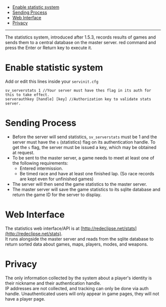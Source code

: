 * [Enable statistic system](#enable-statistic-system)
* [Sending Process](#sending-process)
* [Web Interface](#web-interface)
* [Privacy](#privacy)

***
The statistics system, introduced after 1.5.3, records results of games and sends them to a central database on the master server. red command and press the Enter or Return key to execute it.

# Enable statistic system
Add or edit this lines inside your `servinit.cfg`
```
sv_serverstats 1 //Your server must have thes flag in its auth for this to take effect.
serverauthkey [handle] [key] //Authorization key to validate stats server.
```
# Sending Process
- Before the server will send statistics, `sv_serverstats` must be 1 and the server must have the `s` (statistics) flag on its authentication handle. To get the `s` flag, the server must be issued a key, which may be obtained at request.
- To be sent to the master server, a game needs to meet at least one of the following requirements:
    - Entered intermission.
    - Be timed race and have at least one finished lap. (So race records are kept even for unfinished games)
- The server will then send the game statistics to the master server.
- The master server will save the game statistics to its sqlite database and return the game ID for the server to display.

# Web Interface
The statistics web interface/API is at [http://redeclipse.net/stats](http://redeclipse.net/stats).  
It runs alongside the master server and reads from the sqlite database to return sorted data about games, maps, players, modes, and weapons.

# Privacy
The only information collected by the system about a player's identity is their nickname and their authentication handle.  
IP addresses are not collected, and tracking can only be done via auth handle. Unauthenticated users will only appear in game pages, they will not have a player page.